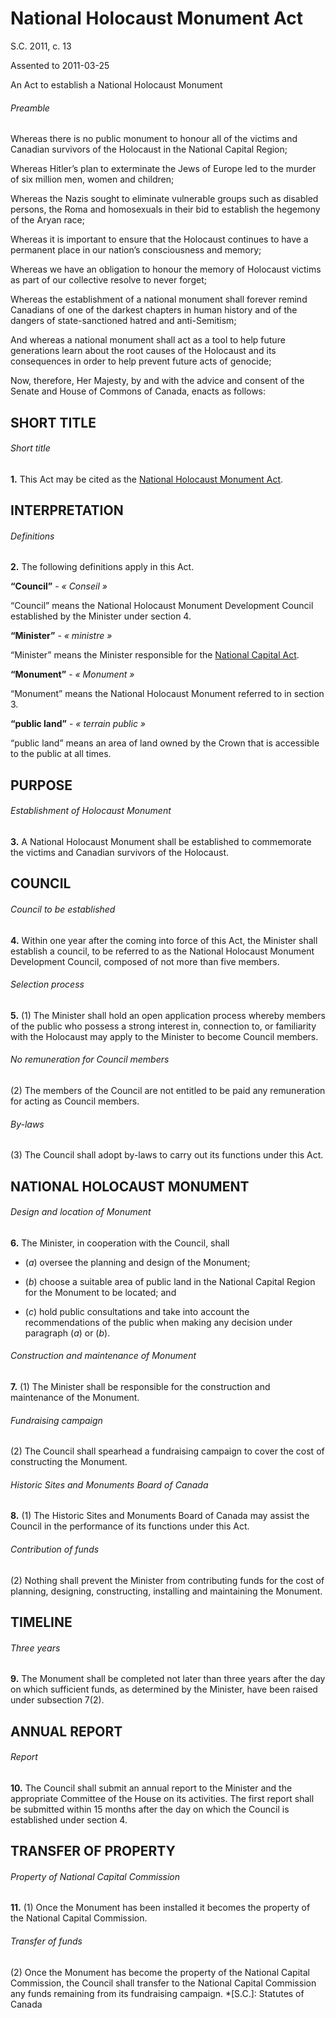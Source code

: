 # National Holocaust Monument Act

S.C. 2011, c. 13

Assented to 2011-03-25

An Act to establish a National Holocaust Monument

###### Preamble

Whereas there is no public monument to honour all of the victims and Canadian survivors of the Holocaust in the National Capital Region;

Whereas Hitler’s plan to exterminate the Jews of Europe led to the murder of six million men, women and children;

Whereas the Nazis sought to eliminate vulnerable groups such as disabled persons, the Roma and homosexuals in their bid to establish the hegemony of the Aryan race;

Whereas it is important to ensure that the Holocaust continues to have a permanent place in our nation’s consciousness and memory;

Whereas we have an obligation to honour the memory of Holocaust victims as part of our collective resolve to never forget;

Whereas the establishment of a national monument shall forever remind Canadians of one of the darkest chapters in human history and of the dangers of state-sanctioned hatred and anti-Semitism;

And whereas a national monument shall act as a tool to help future generations learn about the root causes of the Holocaust and its consequences in order to help prevent future acts of genocide;

Now, therefore, Her Majesty, by and with the advice and consent of the Senate and House of Commons of Canada, enacts as follows:

## SHORT TITLE

###### Short title

**1.** This Act may be cited as the [National Holocaust Monument Act](/canada/eng/acts/N/N-10.5.md).

## INTERPRETATION

###### Definitions

**2.** The following definitions apply in this Act.

**“Council”** - _« Conseil »_

    

“Council” means the National Holocaust Monument Development Council established by the Minister under section 4.

**“Minister”** - _« ministre »_

    

“Minister” means the Minister responsible for the [National Capital Act](/canada/eng/acts/N/N-4.md).

**“Monument”** - _« Monument »_

    

“Monument” means the National Holocaust Monument referred to in section 3.

**“public land”** - _« terrain public »_

    

“public land” means an area of land owned by the Crown that is accessible to the public at all times.

## PURPOSE

###### Establishment of Holocaust Monument

**3.** A National Holocaust Monument shall be established to commemorate the victims and Canadian survivors of the Holocaust.

## COUNCIL

###### Council to be established

**4.** Within one year after the coming into force of this Act, the Minister shall establish a council, to be referred to as the National Holocaust Monument Development Council, composed of not more than five members.

###### Selection process

**5.** (1) The Minister shall hold an open application process whereby members of the public who possess a strong interest in, connection to, or familiarity with the Holocaust may apply to the Minister to become Council members.

###### No remuneration for Council members

(2) The members of the Council are not entitled to be paid any remuneration for acting as Council members.

###### By-laws

(3) The Council shall adopt by-laws to carry out its functions under this Act.

## NATIONAL HOLOCAUST MONUMENT

###### Design and location of Monument

**6.** The Minister, in cooperation with the Council, shall

  * (_a_) oversee the planning and design of the Monument;

  * (_b_) choose a suitable area of public land in the National Capital Region for the Monument to be located; and

  * (_c_) hold public consultations and take into account the recommendations of the public when making any decision under paragraph (_a_) or (_b_).

###### Construction and maintenance of Monument

**7.** (1) The Minister shall be responsible for the construction and maintenance of the Monument.

###### Fundraising campaign

(2) The Council shall spearhead a fundraising campaign to cover the cost of constructing the Monument.

###### Historic Sites and Monuments Board of Canada

**8.** (1) The Historic Sites and Monuments Board of Canada may assist the Council in the performance of its functions under this Act.

###### Contribution of funds

(2) Nothing shall prevent the Minister from contributing funds for the cost of planning, designing, constructing, installing and maintaining the Monument.

## TIMELINE

###### Three years

**9.** The Monument shall be completed not later than three years after the day on which sufficient funds, as determined by the Minister, have been raised under subsection 7(2).

## ANNUAL REPORT

###### Report

**10.** The Council shall submit an annual report to the Minister and the appropriate Committee of the House on its activities. The first report shall be submitted within 15 months after the day on which the Council is established under section 4.

## TRANSFER OF PROPERTY

###### Property of National Capital Commission

**11.** (1) Once the Monument has been installed it becomes the property of the National Capital Commission.

###### Transfer of funds

(2) Once the Monument has become the property of the National Capital Commission, the Council shall transfer to the National Capital Commission any funds remaining from its fundraising campaign.
  *[S.C.]: Statutes of Canada
